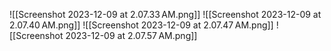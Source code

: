 ![[Screenshot 2023-12-09 at 2.07.33 AM.png]]
![[Screenshot 2023-12-09 at 2.07.40 AM.png]]
![[Screenshot 2023-12-09 at 2.07.47 AM.png]]
![[Screenshot 2023-12-09 at 2.07.57 AM.png]]